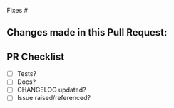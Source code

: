 Fixes #

Changes made in this Pull Request:
 - 


PR Checklist
------------
 - [ ] Tests?
 - [ ] Docs?
 - [ ] CHANGELOG updated?
 - [ ] Issue raised/referenced?
